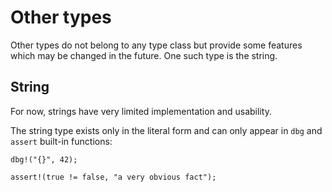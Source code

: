 # Other types

Other types do not belong to any type class but provide some features which
may be changed in the future. One such type is the string.

## String

For now, strings have very limited implementation and usability.

The string type exists only in the literal form and can only appear in `dbg` and
`assert` built-in functions:

```rust,no_run,noplaypen
dbg!("{}", 42);

assert!(true != false, "a very obvious fact");
```
